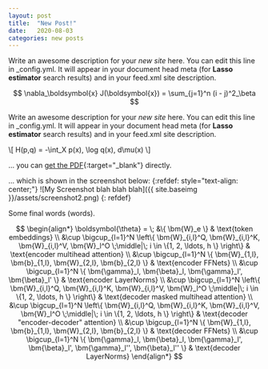 ```yaml
---
layout: post
title:  "New Post!"
date:   2020-08-03
categories: new posts
---
```

Write an awesome description for your *new site* here. You can edit this line in \_config.yml. It will appear in your document head meta (for **Lasso estimator** search results) and in your feed.xml site description.

$$ \nabla_\boldsymbol{x} J(\boldsymbol{x}) = \sum_{j=1}^n (i - j)^2_\beta $$

Write an awesome description for your *new site* here. You can edit this line in \_config.yml. It will appear in your document head meta (for **Lasso estimator** search results) and in your feed.xml site description.

\\[ H(p,q) = -\int_X p(x)\, \log q(x)\, d\mu(x) \\]

... you can [get the PDF](/assets/Presentation.pdf){:target="\_blank"} directly.

... which is shown in the screenshot below:
{:refdef: style="text-align: center;"}
![My Screenshot blah blah blah]({{ site.baseimg }}/assets/screenshot2.png)
{: refdef}

Some final words (words).

$$ \newcommand{\bm}{\boldsymbol} $$
$$
\begin{align*}
    \boldsymbol{\theta} = \; &\{ \bm{W}_e \} & \text{token embeddings} \\
    &\cup \bigcup_{l=1}^N \left\{ \bm{W}_{i,l}^Q, \bm{W}_{i,l}^K, \bm{W}_{i,l}^V, \bm{W}_l^O \;\middle|\; i \in \{1, 2, \ldots, h \} \right\} & \text{encoder multihead attention} \\
    &\cup \bigcup_{l=1}^N \{ \bm{W}_{1,l}, \bm{b}_{1,l}, \bm{W}_{2,l}, \bm{b}_{2,l} \} & \text{encoder FFNets} \\
    &\cup \bigcup_{l=1}^N \{ \bm{\gamma}_l, \bm{\beta}_l, \bm{\gamma}_l', \bm{\beta}_l' \} & \text{encoder LayerNorms} \\
    &\cup \bigcup_{l=1}^N \left\{ \bm{W}_{i,l}^Q, \bm{W}_{i,l}^K, \bm{W}_{i,l}^V, \bm{W}_l^O \;\middle|\; i \in \{1, 2, \ldots, h \} \right\} & \text{decoder masked multihead attention} \\
    &\cup \bigcup_{l=1}^N \left\{ \bm{W}_{i,l}^Q, \bm{W}_{i,l}^K, \bm{W}_{i,l}^V, \bm{W}_l^O \;\middle|\; i \in \{1, 2, \ldots, h \} \right\} & \text{decoder "encoder-decoder" attention} \\
    &\cup \bigcup_{l=1}^N \{ \bm{W}_{1,l}, \bm{b}_{1,l}, \bm{W}_{2,l}, \bm{b}_{2,l} \} & \text{decoder FFNets} \\
    &\cup \bigcup_{l=1}^N \{ \bm{\gamma}_l, \bm{\beta}_l, \bm{\gamma}_l', \bm{\beta}_l', \bm{\gamma}_l'', \bm{\beta}_l'' \} & \text{decoder LayerNorms}
\end{align*}
$$
